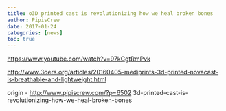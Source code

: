 ```yaml
---
title: o3D printed cast is revolutionizing how we heal broken bones
author: PipisCrew
date: 2017-01-24
categories: [news]
toc: true
---
```


https://www.youtube.com/watch?v=97kCgtRmPvk

http://www.3ders.org/articles/20160405-mediprints-3d-printed-novacast-is-breathable-and-lightweight.html

origin - http://www.pipiscrew.com/?p=6502 3d-printed-cast-is-revolutionizing-how-we-heal-broken-bones